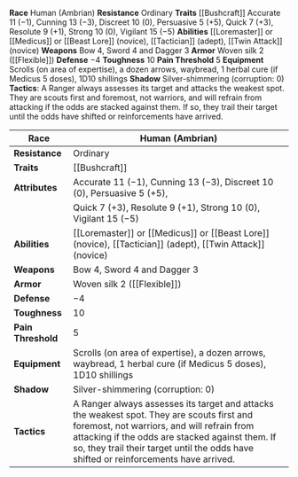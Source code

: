 **Race** Human (Ambrian)
**Resistance** Ordinary 
**Traits** [[Bushcraft]]
Accurate 11 (−1), Cunning 13 (−3), Discreet 10 (0), Persuasive 5 (+5), Quick 7 (+3), Resolute 9 (+1), Strong 10 (0), Vigilant 15 (−5) 
**Abilities** [[Loremaster]] or [[Medicus]] or [[Beast Lore]] (novice), [[Tactician]] (adept), [[Twin Attack]] (novice) 
**Weapons** Bow 4, Sword 4 and Dagger 3 
**Armor** Woven silk 2 ([[Flexible]]) 
**Defense** −4 
**Toughness** 10 
**Pain Threshold** 5 
**Equipment** Scrolls (on area of expertise), a dozen arrows, waybread, 1 herbal cure (if Medicus 5 doses), 1D10 shillings 
**Shadow** Silver-shimmering (corruption: 0) 
**Tactics**: A Ranger always assesses its target and attacks the weakest spot. They are scouts first and foremost, not warriors, and will refrain from attacking if the odds are stacked against them. If so, they trail their target until the odds have shifted or reinforcements have arrived.

| **Race**           | Human (Ambrian)                                                    |
| ------------------ | ------------------------------------------------------------------ |
| **Resistance**     | Ordinary                                                           |
| **Traits**         | [[Bushcraft]]                                                      |
| **Attributes**     | Accurate 11 (−1), Cunning 13 (−3), Discreet 10 (0), Persuasive 5 (+5), |
|                    | Quick 7 (+3), Resolute 9 (+1), Strong 10 (0), Vigilant 15 (−5)       |
| **Abilities**      | [[Loremaster]] or [[Medicus]] or [[Beast Lore]] (novice), [[Tactician]] (adept), [[Twin Attack]] (novice) |
| **Weapons**        | Bow 4, Sword 4 and Dagger 3                                        |
| **Armor**          | Woven silk 2 ([[Flexible]])                                       |
| **Defense**        | −4                                                                 |
| **Toughness**      | 10                                                                 |
| **Pain Threshold** | 5                                                                  |
| **Equipment**      | Scrolls (on area of expertise), a dozen arrows, waybread, 1 herbal cure (if Medicus 5 doses), 1D10 shillings |
| **Shadow**         | Silver-shimmering (corruption: 0)                                  |
| **Tactics**        | A Ranger always assesses its target and attacks the weakest spot. They are scouts first and foremost, not warriors, and will refrain from attacking if the odds are stacked against them. If so, they trail their target until the odds have shifted or reinforcements have arrived. |